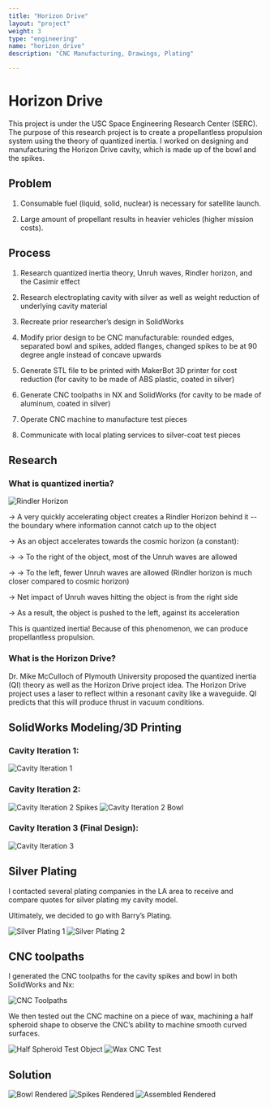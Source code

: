 ```yaml
---
title: "Horizon Drive"
layout: "project"
weight: 3
type: "engineering"
name: "horizon_drive"
description: "CNC Manufacturing, Drawings, Plating"

---
```


# Horizon Drive

This project is under the USC Space Engineering Research Center (SERC). The purpose of this research project is to create a propellantless propulsion system using the theory of quantized inertia. I worked on designing and manufacturing the Horizon Drive cavity, which is made up of the bowl and the spikes.

## Problem

1) Consumable fuel (liquid, solid, nuclear) is necessary for satellite launch.

2) Large amount of propellant results in heavier vehicles (higher mission costs).


## Process

1) Research quantized inertia theory, Unruh waves, Rindler horizon, and the Casimir effect

2) Research electroplating cavity with silver as well as weight reduction of underlying cavity material

3) Recreate prior researcher’s design in SolidWorks

4) Modify prior design to be CNC manufacturable: rounded edges, separated bowl and spikes, added flanges, changed spikes to be at 90 degree angle instead of concave upwards

5) Generate STL file to be printed with MakerBot 3D printer for cost reduction (for cavity to be made of ABS plastic, coated in silver)

6) Generate CNC toolpaths in NX and SolidWorks (for cavity to be made of aluminum, coated in silver)

7) Operate CNC machine to manufacture test pieces

8) Communicate with local plating services to silver-coat test pieces


## Research

### What is quantized inertia?

![Rindler Horizon](/img/rindler.png)


→ A very quickly accelerating object creates a Rindler Horizon behind it -- the boundary where information cannot catch up to the object

→ As an object accelerates towards the cosmic horizon (a constant):

→ → To the right of the object, most of the Unruh waves are allowed

→ → To the left, fewer Unruh waves are allowed (Rindler horizon is much closer compared to cosmic horizon)

→ Net impact of Unruh waves hitting the object is from the right side

→ As a result, the object is pushed to the left, against its acceleration


This is quantized inertia! Because of this phenomenon, we can produce propellantless propulsion.


### What is the Horizon Drive?

Dr. Mike McCulloch of Plymouth University proposed the quantized inertia (QI) theory as well as the Horizon Drive project idea. The Horizon Drive project uses a laser to reflect within a resonant cavity like a waveguide. QI predicts that this will produce thrust in vacuum conditions.


## SolidWorks Modeling/3D Printing


### Cavity Iteration 1:
![Cavity Iteration 1](/img/oldcavity.png)


### Cavity Iteration 2:
![Cavity Iteration 2 Spikes](/img/cavity2spikes.png)
![Cavity Iteration 2 Bowl](/img/cavity2bowl.png)



### Cavity Iteration 3 (Final Design):
![Cavity Iteration 3](/img/cavityfinal.png)


## Silver Plating

I contacted several plating companies in the LA area to receive and compare quotes for silver plating my cavity model.

Ultimately, we decided to go with Barry’s Plating.

![Silver Plating 1](/img/IMG_3671.jpg)
![Silver Plating 2](/img/IMG_3672.jpg)

## CNC toolpaths

I generated the CNC toolpaths for the cavity spikes and bowl in both SolidWorks and Nx:

![CNC Toolpaths](/img/cnc.png)


We then tested out the CNC machine on a piece of wax, machining a half spheroid shape to observe the CNC’s ability to machine smooth curved surfaces.


![Half Spheroid Test Object](/img/halfspheroid.png)
![Wax CNC Test](/img/wax.jpg)

## Solution

![Bowl Rendered](/img/bowlrendered.png)
![Spikes Rendered](/img/spikesrendered.png)
![Assembled Rendered](/img/engineering/horizon_drive/main.png)
